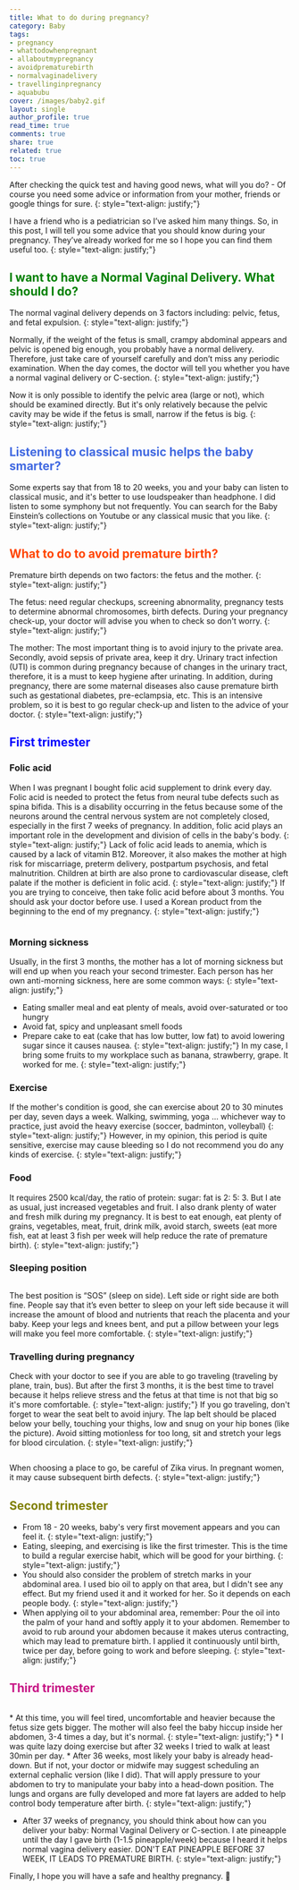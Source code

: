 ```yaml
---
title: What to do during pregnancy?
category: Baby
tags:
- pregnancy
- whattodowhenpregnant
- allaboutmypregnancy
- avoidprematurebirth
- normalvaginadelivery
- travellinginpregnancy
- aquabubu
cover: /images/baby2.gif
layout: single
author_profile: true
read_time: true
comments: true
share: true
related: true
toc: true
---
```


After checking the quick test and having good news, what will you do? - Of course you need some advice or information from your mother, friends or google things for sure.
{: style="text-align: justify;"}

I have a friend who is a pediatrician so I’ve asked him many things. So, in this post, I will tell you some advice that you should know during your pregnancy. They’ve already worked for me so I hope you can find them useful too. 
{: style="text-align: justify;"}

## <span style="color:Green"> I want to have a Normal Vaginal Delivery. What should I do? </span>
The normal vaginal delivery depends on 3 factors including: pelvic, fetus, and fetal expulsion.
{: style="text-align: justify;"}

Normally, if the weight of the fetus is small, crampy abdominal appears and pelvic is opened big enough, you probably have a normal delivery. Therefore, just take care of yourself carefully and don’t miss any periodic examination. When the day comes, the doctor will tell you whether you have a normal vaginal delivery or C-section.
{: style="text-align: justify;"}

Now it is only possible to identify the pelvic area (large or not), which should be examined directly. But it's only relatively because the pelvic cavity may be wide if the fetus is small, narrow if the fetus is big.
{: style="text-align: justify;"}

## <span style="color:royalblue"> Listening to classical music helps the baby smarter? </span>
Some experts say that from 18 to 20 weeks, you and your baby can listen to classical music, and it's better to use loudspeaker than headphone. I did listen to some symphony but not frequently. You can search for the Baby Einstein’s collections on Youtube or any classical music that you like.
{: style="text-align: justify;"}

## <span style="color:orangered"> What to do to avoid premature birth? </span>
Premature birth depends on two factors: the fetus and the mother.
{: style="text-align: justify;"}

The fetus: need regular checkups, screening abnormality, pregnancy tests to determine abnormal chromosomes, birth defects. During your pregnancy check-up, your doctor will advise you when to check so don't worry.
{: style="text-align: justify;"}

The mother: The most important thing is to avoid injury to the private area. Secondly, avoid sepsis of private area, keep it dry. Urinary tract infection (UTI) is common during pregnancy because of changes in the urinary tract, therefore, it is a must to keep hygiene after urinating. In addition, during pregnancy, there are some maternal diseases also cause premature birth such as gestational diabetes, pre-eclampsia, etc. This is an intensive problem, so it is best to go regular check-up and listen to the advice of your doctor.
{: style="text-align: justify;"}

## <span style="color:blue"> First trimester </span>

###  Folic acid
When I was pregnant I bought folic acid supplement to drink every day. Folic acid is needed to protect the fetus from neural tube defects such as spina bifida. This is a disability occurring in the fetus because some of the neurons around the central nervous system are not completely closed, especially in the first 7 weeks of pregnancy. In addition, folic acid plays an important role in the development and division of cells in the baby's body.
{: style="text-align: justify;"}
Lack of folic acid leads to anemia, which is caused by a lack of vitamin B12. Moreover, it also makes the mother at high risk for miscarriage, preterm delivery, postpartum psychosis, and fetal malnutrition. Children at birth are also prone to cardiovascular disease, cleft palate if the mother is deficient in folic acid.
{: style="text-align: justify;"}
If you are trying to conceive, then take folic acid before about 3 months. You should ask your doctor before use. I used a Korean product from the beginning to the end of my pregnancy.
{: style="text-align: justify;"}

<figure style="width: 450px" class="align-center">
  <img src="{{ site.url }}{{ site.baseurl }}/assets/images/baby4.png" alt="">
  <figcaption></figcaption>
</figure>

### Morning sickness 
Usually, in the first 3 months, the mother has a lot of morning sickness but will end up when you reach your second trimester. Each person has her own anti-morning sickness, here are some common ways:
{: style="text-align: justify;"}

  * Eating smaller meal and eat plenty of meals, avoid over-saturated or too hungry
  * Avoid fat, spicy and unpleasant smell foods
  * Prepare cake to eat (cake that has low butter, low fat) to avoid lowering sugar since it causes nausea.
{: style="text-align: justify;"}
In my case, I bring some fruits to my workplace such as banana, strawberry, grape. It worked for me.
{: style="text-align: justify;"}

### Exercise
If the mother's condition is good, she can exercise about 20 to 30 minutes per day, seven days a week. Walking, swimming, yoga ... whichever way to practice, just avoid the heavy exercise (soccer, badminton, volleyball)
{: style="text-align: justify;"}
However, in my opinion, this period is quite sensitive, exercise may cause bleeding so I do not recommend you do any kinds of exercise.
{: style="text-align: justify;"}

### Food
It requires 2500 kcal/day, the ratio of protein: sugar: fat is 2: 5: 3. But I ate as usual, just increased vegetables and fruit. I also drank plenty of water and fresh milk during my pregnancy. It is best to eat enough, eat plenty of grains, vegetables, meat, fruit, drink milk, avoid starch, sweets (eat more fish, eat at least 3 fish per week will help reduce the rate of premature birth). 
{: style="text-align: justify;"}

### Sleeping position
<figure style="width: 450px" class="align-center">
  <img src="{{ site.url }}{{ site.baseurl }}/assets/images/baby3.png" alt="">
  <figcaption></figcaption>
</figure>
The best position is “SOS” (sleep on side). Left side or right side are both fine. People say that it’s even better to sleep on your left side because it will increase the amount of blood and nutrients that reach the placenta and your baby. Keep your legs and knees bent, and put a pillow between your legs will make you feel more comfortable.
{: style="text-align: justify;"}

### Travelling during pregnancy
Check with your doctor to see if you are able to go traveling (traveling by plane, train, bus). But after the first 3 months, it is the best time to travel because it helps relieve stress and the fetus at that time is not that big so it's more comfortable.
{: style="text-align: justify;"}
If you go traveling, don't forget to wear the seat belt to avoid injury. The lap belt should be placed below your belly, touching your thighs, low and snug on your hip bones (like the picture). Avoid sitting motionless for too long, sit and stretch your legs for blood circulation.
{: style="text-align: justify;"}
<figure style="width: 450px" class="align-center">
  <img src="{{ site.url }}{{ site.baseurl }}/assets/images/baby1.png" alt="">
  <figcaption></figcaption>
</figure>

When choosing a place to go, be careful of Zika virus. In pregnant women, it may cause subsequent birth defects.
{: style="text-align: justify;"}

## <span style="color:olive"> Second trimester </span>
 
  * From 18 - 20 weeks, baby's very first movement appears and you can feel it.
 {: style="text-align: justify;"}
  * Eating, sleeping, and exercising is like the first trimester. This is the time to build a regular exercise habit, which will be good for your birthing.
 {: style="text-align: justify;"}
  * You should also consider the problem of stretch marks in your abdominal area. I used bio oil to apply on that area, but I didn't see any effect. But my friend used it and it worked for her. So it depends on each people body. 
{: style="text-align: justify;"}
  * When applying oil to your abdominal area, remember: Pour the oil into the palm of your hand and softly apply it to your abdomen. Remember to avoid to rub around your abdomen because it makes uterus contracting, which may lead to premature birth. I applied it continuously until birth, twice per day, before going to work and before sleeping.
{: style="text-align: justify;"}

## <span style="color:mediumvioletred"> Third trimester </span>
 <figure style="width: 450px" class="align-center">
  <img src="{{ site.url }}{{ site.baseurl }}/assets/images/baby2.gif" alt="">
  <figcaption></figcaption>
</figure>
  * At this time, you will feel tired, uncomfortable and heavier because the fetus size gets bigger. The mother will also feel the baby hiccup inside her abdomen, 3-4 times a day, but it's normal.
 {: style="text-align: justify;"}
  * I was quite lazy doing exercise but after 32 weeks I tried to walk at least 30min per day.
  * After 36 weeks, most likely your baby is already head-down. But if not, your doctor or midwife may suggest scheduling an external cephalic version (like I did). That will apply pressure to your abdomen to try to manipulate your baby into a head-down position. The lungs and organs are fully developed and more fat layers are added to help control body temperature after birth. 
{: style="text-align: justify;"}

  * After 37 weeks of pregnancy, you should think about how can you deliver your baby: Normal Vaginal Delivery or C-section. I ate pineapple until the day I gave birth (1-1.5 pineapple/week) because I heard it helps normal vagina delivery easier. DON'T EAT PINEAPPLE BEFORE 37 WEEK, IT LEADS TO PREMATURE BIRTH.
{: style="text-align: justify;"}


Finally, I hope you will have a safe and healthy pregnancy. :blue_heart: